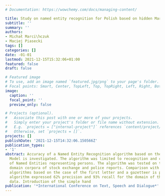 ```yaml
---
# Documentation: https://wowchemy.com/docs/managing-content/

title: Study on named entity recognition for Polish based on hidden Markov models
subtitle: ''
summary: ''
authors:
- Michał Marci\ŉczuk
- Maciej Piasecki
tags: []
categories: []
date: -01-01
lastmod: 2021-12-15T15:32:06+01:00
featured: false
draft: false

# Featured image
# To use, add an image named `featured.jpg/png` to your page's folder.
# Focal points: Smart, Center, TopLeft, Top, TopRight, Left, Right, BottomLeft, Bottom, BottomRight.
image:
  caption: ''
  focal_point: ''
  preview_only: false

# Projects (optional).
#   Associate this post with one or more of your projects.
#   Simply enter your project's folder or file name without extension.
#   E.g. `projects = ["internal-project"]` references `content/project/deep-learning/index.md`.
#   Otherwise, set `projects = []`.
projects: []
publishDate: '2021-12-15T14:32:06.150566Z'
publication_types:
- '1'
abstract: Accuracy of a Named Entity Recognition algorithm based on the Hidden Markov
  Model is investigated. The algorithm was limited to recognition and classification
  of Named Entities representing persons. The algorithm was tested on two small Polish
  domain corpora of stock exchange and police reports. Comparison with the base lines
  algorithms based on the case of the first letter and a gazetteer is presented. The
  algorithm expressed 62% precision and 93% recall for the domain of the training
  data. Introduction of the simple hand
publication: '*International Conference on Text, Speech and Dialogue*'
---
```

